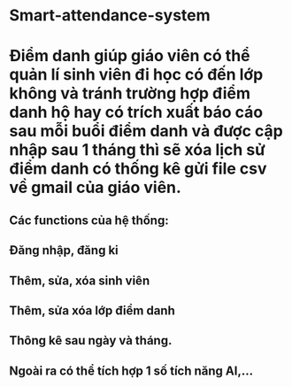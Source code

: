 # Smart-attendance-system

# Điểm danh giúp giáo viên có thể quản lí sinh viên đi học có đến lớp không và tránh trường hợp điểm danh hộ hay có trích xuất báo cáo sau mỗi buổi điểm danh và được cập nhập sau 1 tháng thì sẽ xóa lịch sử điểm danh có thống kê gửi file csv về gmail của giáo viên.
## Các functions của hệ thống:
## Đăng nhập, đăng ki
## Thêm, sửa, xóa sinh viên
## Thêm, sửa xóa lớp điểm danh
## Thông kê sau ngày và tháng.
## Ngoài ra có thể tích hợp 1 số tích năng AI,...

